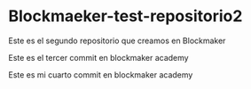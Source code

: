 # Blockmaeker-test-repositorio2
Este es el segundo repositorio que creamos en Blockmaker

Este es el tercer commit en blockmaker academy

Este es mi cuarto commit en blockmaker academy

